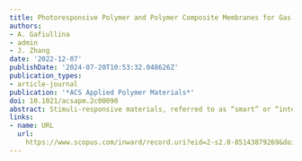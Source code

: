 ```yaml
---
title: Photoresponsive Polymer and Polymer Composite Membranes for Gas Separation
authors:
- A. Gafiullina
- admin
- J. Zhang
date: '2022-12-07'
publishDate: '2024-07-20T10:53:32.048626Z'
publication_types:
- article-journal
publication: '*ACS Applied Polymer Materials*'
doi: 10.1021/acsapm.2c00090
abstract: Stimuli-responsive materials, referred to as “smart” or “intelligent” materials, have gained significant attention in the separation fields, including gas separation. Among a variety of available stimuli, the use of light as a nondestructive, cost-efficient, chemical-reagent-free stimulus with a relatively fast response is very promising. Herein, we summarize and highlight the approaches applied for the synthesis of photoresponsive organic polymeric membranes, inorganic metal–organic framework thin films, and inorganic–organic mixed-matrix membranes. We discuss the application of these materials for gas separation and provide selected state-of-the-art examples from recently conducted studies. Additionally, the photoresponsive gas separation membrane testing cell plays a crucial role in evaluating and comparing the performance of photoresponsive membranes in the gas separation process. Therefore, we review the development of photoresponsive gas separation membrane testing cells along with the ascribed drawbacks and limitations. A third generation testing system designed to highlight test accuracy is proposed and discussed.
links:
- name: URL
  url: 
    https://www.scopus.com/inward/record.uri?eid=2-s2.0-85143879269&doi=10.1021%2facsapm.2c00090&partnerID=40&md5=9747bd7cab8ea99f4044839fdb560a21
---
```

